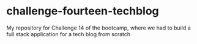 # challenge-fourteen-techblog
My repository for Challenge 14 of the bootcamp, where we had to build a full stack application for a tech blog from scratch
